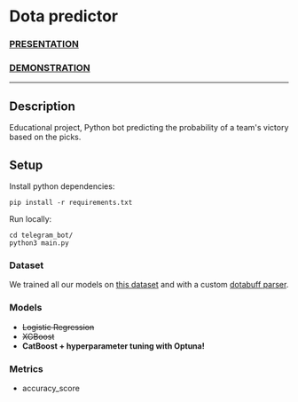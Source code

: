 # Dota predictor

### [PRESENTATION](https://docs.google.com/presentation/d/1l1IhJ6n9MRVGZeF4tQREiUocQqSLOdAfPMwEqgelCew/edit?usp=sharing)
### [DEMONSTRATION](https://drive.google.com/file/d/1VZQUm9WiOwRqVUqsCUgMtbvp__1bkMhU/view?usp=sharing)
****
## Description

Educational project, Python bot predicting the probability of a team's victory based on the picks.

## Setup

Install python dependencies:

```pip install -r requirements.txt```

Run locally:

```
cd telegram_bot/
python3 main.py
```

### Dataset

We trained all our models on [this dataset](https://www.kaggle.com/datasets/devinanzelmo/dota-2-matches) and with a custom [dotabuff parser](Parser).
### Models

- ~~Logistic Regression~~
- ~~XGBoost~~
- **CatBoost + hyperparameter tuning with Optuna!**

### Metrics

- accuracy_score 
